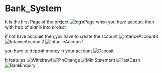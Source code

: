 # Bank_System
It is the first Page of the project 
![loginPage](https://github.com/user-attachments/assets/93bc7412-1265-4007-a0d9-1776fac9f122) 
when you have account then with help of signin into project

if not have account then,you have to create the account
![IntanceAccount3](https://github.com/user-attachments/assets/287b7501-c2b7-4392-b422-f617432f5e44)
![IntanceAccount2](https://github.com/user-attachments/assets/80ce182d-cd2f-4a2b-a289-121ece18525a)
![IntanceAccount1](https://github.com/user-attachments/assets/aff5a107-264e-4224-8957-6f0c4c6b2d62)


you have to deposit money in your account
![Deposit](https://github.com/user-attachments/assets/e5b0060d-f47e-49eb-a581-d684afdca8d4)

It features 
![Withdrawl](https://github.com/user-attachments/assets/3dd4ad48-cd42-4d81-86dc-c1efdcd40b1f)
![PinChange](https://github.com/user-attachments/assets/df3822a2-12c1-48e3-825b-bb7cd332dcc1)
![MiniStatement](https://github.com/user-attachments/assets/965fdbdc-daef-4f45-b86d-b1670e4503ae)
![FastCash](https://github.com/user-attachments/assets/3b48a3a6-cfac-4a00-88c2-bec7b55f0f3d)
![BankEnquiry](https://github.com/user-attachments/assets/919b80b1-ea1d-46d0-9ea2-1048e80d1fdc)

